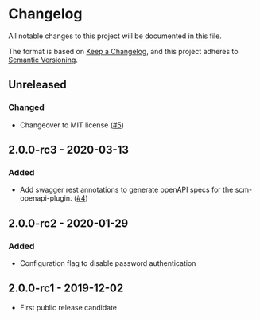 # Changelog
All notable changes to this project will be documented in this file.

The format is based on [Keep a Changelog](https://keepachangelog.com/en/1.0.0/),
and this project adheres to [Semantic Versioning](https://semver.org/spec/v2.0.0.html).

## Unreleased
### Changed
- Changeover to MIT license ([#5](https://github.com/scm-manager/scm-ssh-plugin/pull/5))

## 2.0.0-rc3 - 2020-03-13
### Added
- Add swagger rest annotations to generate openAPI specs for the scm-openapi-plugin. ([#4](https://github.com/scm-manager/scm-ssh-plugin/pull/4))

## 2.0.0-rc2 - 2020-01-29
### Added
- Configuration flag to disable password authentication

## 2.0.0-rc1 - 2019-12-02
- First public release candidate
